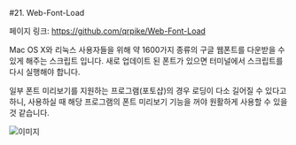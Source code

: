#21. Web-Font-Load

페이지 링크: https://github.com/qrpike/Web-Font-Load

Mac OS X와 리눅스 사용자들을 위해 약 1600가지 종류의 구글 웹폰트를 다운받을 수 있게 해주는 스크립트 입니다.
새로 업데이트 된 폰트가 있으면 터미널에서 스크립트를 다시 실행해야 합니다.

일부 폰트 미리보기를 지원하는 프로그램(포토샵)의 경우 로딩이 다소 길어질 수 있다고 하니, 사용하실 때 해당 프로그램의 폰트 미리보기 기능을 꺼야 원활하게 사용할 수 있을것 같습니다.

![이미지](../master/img/003-21.png)
